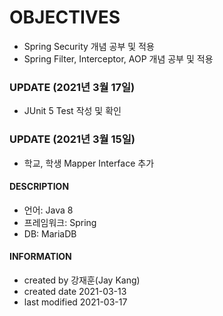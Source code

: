 # OBJECTIVES
- Spring Security 개념 공부 및 적용
- Spring Filter, Interceptor, AOP 개념 공부 및 적용

### UPDATE (2021년 3월 17일)
- JUnit 5 Test 작성 및 확인

### UPDATE (2021년 3월 15일)
- 학교, 학생 Mapper Interface 추가

#### DESCRIPTION
- 언어: Java 8
- 프레임워크: Spring
- DB: MariaDB

#### INFORMATION
- created by 강재훈(Jay Kang)
- created date 2021-03-13
- last modified 2021-03-17